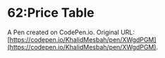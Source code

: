 # 62:Price Table

A Pen created on CodePen.io. Original URL: [https://codepen.io/KhalidMesbah/pen/XWgdPGM](https://codepen.io/KhalidMesbah/pen/XWgdPGM).


